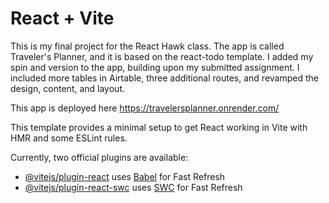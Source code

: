 # React + Vite



This is my final project for the React Hawk class. The app is called Traveler's Planner, and it is based on the react-todo template. I added my spin and version to the app, building upon my submitted assignment. I included more tables in Airtable, three additional routes, and revamped the design, content, and layout.

This app is deployed here https://travelersplanner.onrender.com/

This template provides a minimal setup to get React working in Vite with HMR and some ESLint rules.

Currently, two official plugins are available:

- [@vitejs/plugin-react](https://github.com/vitejs/vite-plugin-react/blob/main/packages/plugin-react/README.md) uses [Babel](https://babeljs.io/) for Fast Refresh
- [@vitejs/plugin-react-swc](https://github.com/vitejs/vite-plugin-react-swc) uses [SWC](https://swc.rs/) for Fast Refresh
